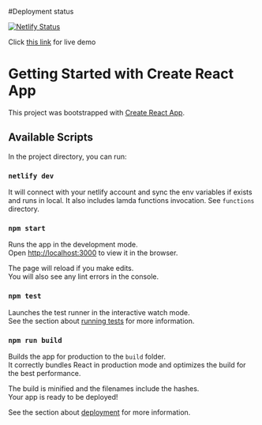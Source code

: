 #Deployment status


[![Netlify Status](https://api.netlify.com/api/v1/badges/fd67cd0b-55d8-4c31-9ae5-28b2a14c855e/deploy-status)](https://app.netlify.com/sites/allshop/deploys)

Click [this link](http://robinregmi.com.np) for live demo

# Getting Started with Create React App

This project was bootstrapped with [Create React App](https://github.com/facebook/create-react-app).

## Available Scripts

In the project directory, you can run:

### `netlify dev`

It will connect with your netlify account and sync the env variables if exists and runs in local.
It also includes lamda functions invocation. See `functions` directory.

### `npm start`

Runs the app in the development mode.\
Open [http://localhost:3000](http://localhost:3000) to view it in the browser.

The page will reload if you make edits.\
You will also see any lint errors in the console.

### `npm test`

Launches the test runner in the interactive watch mode.\
See the section about [running tests](https://facebook.github.io/create-react-app/docs/running-tests) for more information.

### `npm run build`

Builds the app for production to the `build` folder.\
It correctly bundles React in production mode and optimizes the build for the best performance.

The build is minified and the filenames include the hashes.\
Your app is ready to be deployed!

See the section about [deployment](https://facebook.github.io/create-react-app/docs/deployment) for more information.
